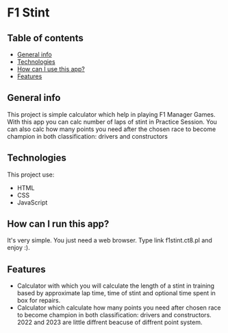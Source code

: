 # F1 Stint
## Table of contents
* [General info](#general-info)
* [Technologies](#technologies)
* [How can I use this app?](#how-can-i-use-this-app)
* [Features](#features)
  
## General info
This project is simple calculator which help in playing F1 Manager Games. With this app you can calc number of laps of stint in Practice Session. You can also calc how many points you need after the chosen race to become champion in both classification: drivers and constructors

## Technologies
This project use:
* HTML
* CSS
* JavaScript

## How can I run this app?
It's very simple. You just need a web browser. Type link f1stint.ct8.pl and enjoy :).

## Features
* Calculator with which you will calculate the length of a stint in training based by approximate lap time, time of stint and optional time spent in box for repairs.
* Calculator which calculate how many points you need after chosen race to become champion in both classification: drivers and constructors. 2022 and 2023 are little diffrent beacuse of diffrent point system.
